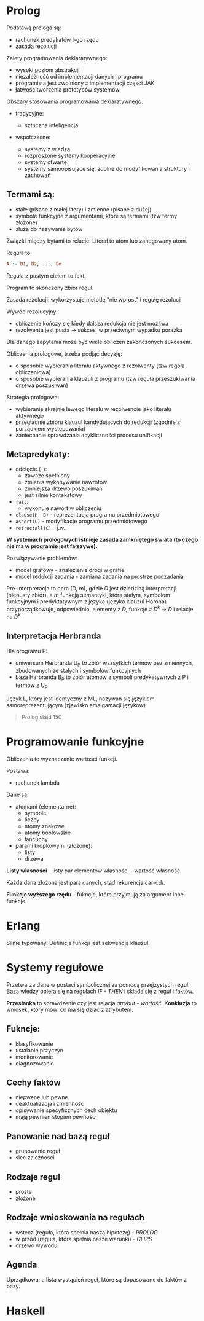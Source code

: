 # Prolog #


Podstawą prologa są:
- rachunek predykatów I-go rzędu
- zasada rezolucji

Zalety programowania deklaratywnego:
- wysoki poziom abstrakcji
- niezależność od implementacji danych i programu
- programista jest zwolniony z implementacji częsci JAK
- łatwość tworzenia prototypów systemów

Obszary stosowania programowania deklaratywnego:
- tradycyjne:
	- sztuczna inteligencja

- współczesne:
	- systemy z wiedzą
	- rozproszone systemy kooperacyjne
	- systemy otwarte
	- systemy samoopisujace się, zdolne do modyfikowania struktury i zachowań

## Termami są:
- stałe (pisane z małej litery) i zmienne (pisane z dużej)
- symbole funkcyjne z argumentami, które są termami (tzw termy złożone)
- służą do nazywania bytów

Związki między bytami to relacje.
Literał to atom lub zanegowany atom.

Reguła to:
```Prolog
A :- B1, B2, ..., Bn
```

Reguła z pustym ciałem to fakt.

Program to skończony zbiór reguł.

Zasada rezolucji: wykorzystuje metodę "nie wprost" i regułę rezolucji

Wywód rezolucyjny:
- obliczenie kończy się kiedy dalsza redukcja nie jest możliwa
- rezolwenta jest pusta -> sukces, w przeciwnym wypadku porażka

Dla danego zapytania może być wiele obliczeń zakończonych sukcesem.

Obliczenia prologowe, trzeba podjąć decyzję:
- o sposobie wybierania literału aktywnego z rezolwenty (tzw regóła obliczeniowa)
- o sposobie wybierania klauzuli z programu (tzw reguła przeszukiwania drzewa poszukiwań)

Strategia prologowa:
- wybieranie skrajnie lewego literału w rezolwencie jako literału aktywnego
- przegładnie zbioru klauzul kandydujących do redukcji (zgodnie z porządkiem występowania)
- zaniechanie sprawdzania acykliczności procesu unifikacji

## Metapredykaty:
- odcięcie (`!`):
	- zawsze spełniony
	- zmienia wykonywanie nawrotów
	- zmniejsza drzewo poszukiwań
	- jest silnie kontekstowy
- `fail`:
	- wykonuje nawórt w obliczeniu
- `clause(H, B)` - reprezentacja programu przedmiotowego
- `assert(C)` - modyfikacje programu przedmiotowego
- `retractall(C)` - j.w.
	
**W systemach prologowych istnieje zasada zamkniętego świata (to czego nie ma w programie jest fałszywe).**

Rozwiązywanie problemów:
- model grafowy - znalezienie drogi w grafie
- model redukcji zadania - zamiana zadania na prostrze podzadania


Pre-interpretacja to para (D, m), gdzie _D_ jest dziedziną interpretacji (niepusty zbiór), a _m_ funkcją semantyki, która stałym, symbolom funkcyjnym i predyktatywnym z języka (języka klauzul Horona) przyporządkowuje, odpowiednio, elementy z _D_, funkcje z _D<sup>k</sup> -> D_ i  relacje na _D<sup>k</sup>_

## Interpretacja Herbranda

Dla programu P:
- uniwersum Herbranda U<sub>P</sub> to zbiór wszsytkich termów bez zmiennych, zbudowanych ze stałych i symbolów funkcyjnych
- baza Harbranda B<sub>P</sub> to zbiór atomów z symboli predykatywnych z P i termów z U<sub>P</sub>

Język L, który jest identyczny z ML, nazywan się językiem samoreprezentującym (zjawisko amalgamacji języków).

> Prolog slajd 150

# Programowanie funkcyjne #

Obliczenia to wyznaczanie wartości funkcji.

Postawa:
- rachunek lambda

Dane są:
- atomami (elementarne):
	- symbole
	- liczby
	- atomy znakowe
	- atomy boolowskie
	- łańcuchy
- parami kropkowymi (złożone):
	- listy
	- drzewa

**Listy własności** - listy par elementów własności - wartość własność.

Każda dana złożona jest parą danych, stąd rekurencja car-cdr.

**Funkcje wyższego rzędu** - fukncje, które przyjmują za argument inne funkcje.

# Erlang #


Silnie typowany.
Definicja funkcji jest sekwencją klauzul.

# Systemy regułowe #


Przetwarza dane w postaci symbolicznej za pomocą przejzystych reguł.
Baza wiedzy opiera się na regułach _IF - THEN_ i składa się z reguł i faktów.

**Przesłanka** to sprawdzenie czy jest relacja _atrybut - wartość_.
**Konkluzja** to wniosek, który mówi co ma się dziać z atrybutem.

## Fukncje:
- klasyfikowanie
- ustalanie przyczyn
- monitorowanie
- diagnozowanie

## Cechy faktów
- niepwene lub pewne
- deaktualizacja i zmienność
- opisywanie specyficznych cech obiektu
- mają pewnien stopień pewności

## Panowanie nad bazą reguł
- grupowanie reguł
- sieć zależności

## Rodzaje reguł
- proste
- złożone

## Rodzaje wnioskowania na regułach
- wstecz (reguła, która spełnia naszą hipotezę) - _PROLOG_
- w przód (reguła, która spełnia nasze warunki) - _CLIPS_
- drzewo wywodu

## Agenda
Uprządkowana lista wystąpień reguł, które są dopasowane do faktów z bazy.

# Haskell #


